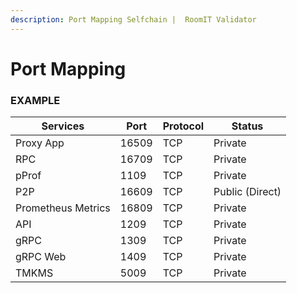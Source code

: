 ```yaml
---
description: Port Mapping Selfchain |  RoomIT Validator
---
```


# Port Mapping

### EXAMPLE
| Services           | Port  | Protocol | Status          |
| ------------------ | ----- | -------- | --------------- |
| Proxy App          | 16509 | TCP      | Private         |
| RPC                | 16709 | TCP      | Private         |
| pProf              | 1109  | TCP      | Private         |
| P2P                | 16609 | TCP      | Public (Direct) |
| Prometheus Metrics | 16809 | TCP      | Private         |
| API                | 1209  | TCP      | Private         |
| gRPC               | 1309  | TCP      | Private         |
| gRPC Web           | 1409 | TCP      | Private         |
| TMKMS              | 5009 | TCP      | Private         |
